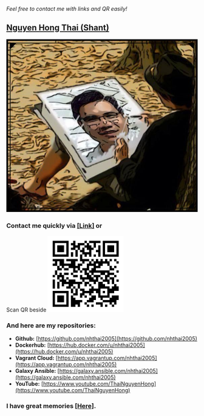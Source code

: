 *Feel free to contact me with links and QR easily!*

## [Nguyen Hong Thai (Shant)](https://nhthai2005.github.io/souvenir)
[![Hong-Thai Nguyen](data/Nguyen_Hong_Thai_Souvenir.jpeg)](data/Thai_Nguyen_Hong.vcf)

### Contact me quickly via [\[Link\]](https://nhthai2005.github.io/contacts.htm) or
Scan QR beside
[![Nguyen Hong Thai - Contact - QR](data/Nguyen_Hong_Thai_contacts_QR.png "My contacts")](https://nhthai2005.github.io/contacts.htm)

### And here are my repositories:
*	**Github:** [https://github.com/nhthai2005](https://github.com/nhthai2005)
*	**Dockerhub:** [https://hub.docker.com/u/nhthai2005](https://hub.docker.com/u/nhthai2005)
*	**Vagrant Cloud:** [https://app.vagrantup.com/nhthai2005](https://app.vagrantup.com/nhthai2005)
*	**Galaxy Ansible:** [https://galaxy.ansible.com/nhthai2005](https://galaxy.ansible.com/nhthai2005)
*	**YouTube:** [https://www.youtube.com/ThaiNguyenHong](https://www.youtube.com/ThaiNguyenHong)

### I have great memories [\[Here\]](https://nhthai2005.github.io/souvenir).

